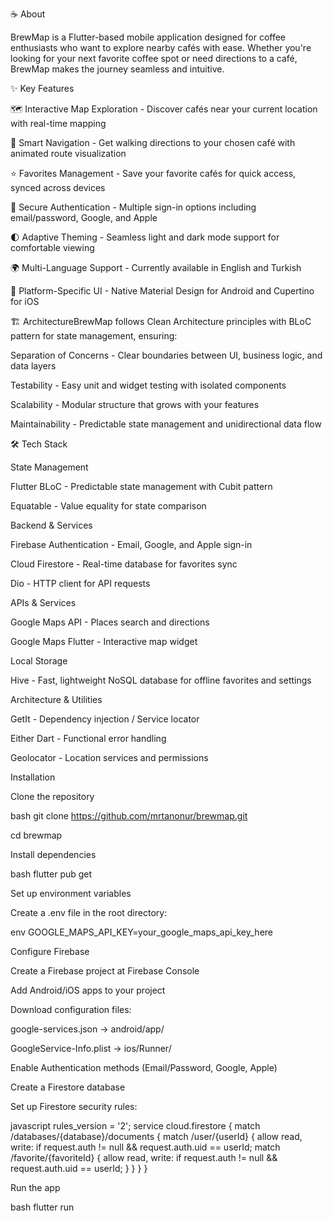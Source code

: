 ☕ About

BrewMap is a Flutter-based mobile application designed for coffee enthusiasts who want to explore nearby cafés with ease. Whether you're looking for your next favorite coffee spot or need directions to a café, BrewMap makes the journey seamless and intuitive.

✨ Key Features

🗺️ Interactive Map Exploration - Discover cafés near your current location with real-time mapping

🚶 Smart Navigation - Get walking directions to your chosen café with animated route visualization

⭐ Favorites Management - Save your favorite cafés for quick access, synced across devices

🔐 Secure Authentication - Multiple sign-in options including email/password, Google, and Apple

🌓 Adaptive Theming - Seamless light and dark mode support for comfortable viewing

🌍 Multi-Language Support - Currently available in English and Turkish

📱 Platform-Specific UI - Native Material Design for Android and Cupertino for iOS

🏗️ ArchitectureBrewMap follows Clean Architecture principles with BLoC pattern for state management, ensuring:

Separation of Concerns - Clear boundaries between UI, business logic, and data layers

Testability - Easy unit and widget testing with isolated components

Scalability - Modular structure that grows with your features

Maintainability - Predictable state management and unidirectional data flow

🛠️ Tech Stack

State Management

Flutter BLoC - Predictable state management with Cubit pattern

Equatable - Value equality for state comparison

Backend & Services

Firebase Authentication - Email, Google, and Apple sign-in

Cloud Firestore - Real-time database for favorites sync

Dio - HTTP client for API requests

APIs & Services

Google Maps API - Places search and directions

Google Maps Flutter - Interactive map widget

Local Storage

Hive - Fast, lightweight NoSQL database for offline favorites and settings

Architecture & Utilities

GetIt - Dependency injection / Service locator

Either Dart - Functional error handling

Geolocator - Location services and permissions


Installation

Clone the repository

bash   git clone https://github.com/mrtanonur/brewmap.git

cd brewmap

Install dependencies

bash   flutter pub get

Set up environment variables

Create a .env file in the root directory:

env   GOOGLE_MAPS_API_KEY=your_google_maps_api_key_here

Configure Firebase

Create a Firebase project at Firebase Console

Add Android/iOS apps to your project

Download configuration files:

google-services.json → android/app/

GoogleService-Info.plist → ios/Runner/


Enable Authentication methods (Email/Password, Google, Apple)

Create a Firestore database

Set up Firestore security rules:



javascript   rules_version = '2';
   service cloud.firestore {
     match /databases/{database}/documents {
       match /user/{userId} {
         allow read, write: if request.auth != null && request.auth.uid == userId;
         match /favorite/{favoriteId} {
           allow read, write: if request.auth != null && request.auth.uid == userId;
         }
       }
     }
   }

Run the app

bash   flutter run
